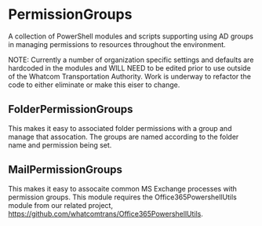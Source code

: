 PermissionGroups
================

A collection of PowerShell modules and scripts supporting using AD groups in managing permissions to resources throughout the environment.

NOTE:  Currently a number of organization specific settings and defaults are hardcoded in the modules and WILL NEED to be edited prior to use outside of the Whatcom Transportation Authority.  Work is underway to refactor the code to either eliminate or make this eiser to change.

FolderPermissionGroups
----------------------
This makes it easy to associated folder permissions with a group and manage that assocation.  The groups are named according to the folder name and permission being set.

MailPermissionGroups
--------------------
This makes it easy to assocaite common MS Exchange processes with permission groups.  This module requires the Office365PowershellUtils module from our related project, https://github.com/whatcomtrans/Office365PowershellUtils.
